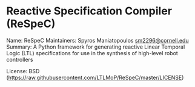 # Reactive Specification Compiler (ReSpeC)

Name:           ReSpeC
Maintainers:    Spyros Maniatopoulos <sm2296@cornell.edu>
Summary:        A Python framework for generating reactive Linear Temporal Logic (LTL) specifications for use in the synthesis of high-level robot controllers

License:        BSD (https://raw.githubusercontent.com/LTLMoP/ReSpeC/master/LICENSE)